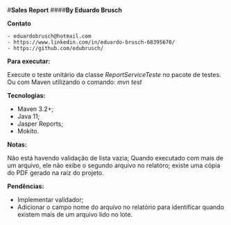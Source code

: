 #**Sales Report**
####**By Eduardo Brusch**


**Contato**
    
    - eduardobrusch@hotmail.com
    - https://www.linkedin.com/in/eduardo-brusch-68395670/
    - https://github.com/edubrusch/


**Para executar:**

Execute o teste unitário da classe _ReportServiceTeste_ no pacote de testes.
Ou com Maven utilizando o comando: _mvn test_

**Tecnologias:**

- Maven 3.2+;
- Java 11;
- Jasper Reports;
- Mokito.

**Notas:**

Não está havendo validação de lista vazia;
Quando executado com mais de um arquivo, ele não exibe o segundo arquivo no relatóro;
existe uma cópia do PDF gerado na raiz do projeto. 

**Pendências:**

-  Implementar validador;
-  Adicionar o campo nome do arquivo no relatório para identificar quando existem mais de um arquivo lido no lote.
